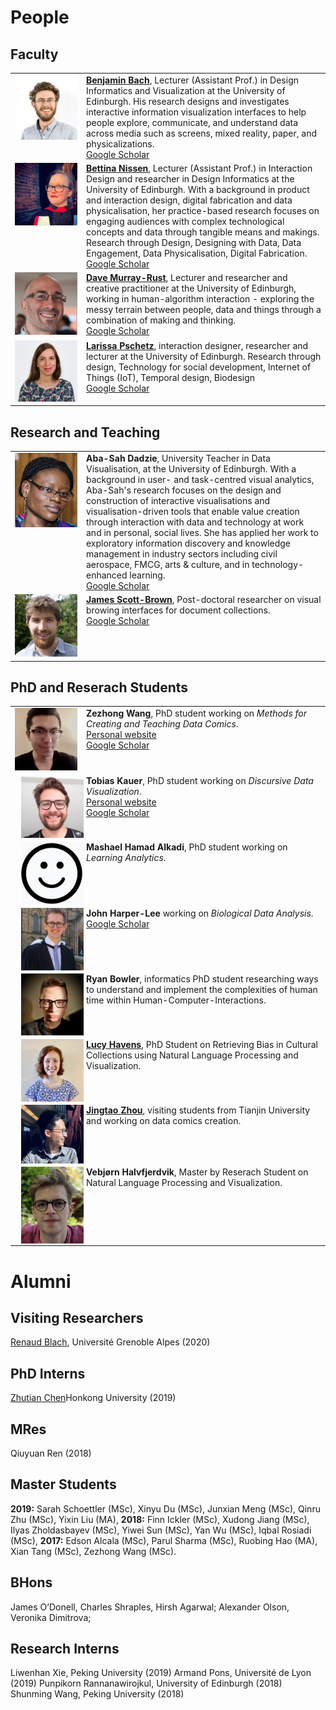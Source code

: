# People

## Faculty
<table>
  <tr>
    <td style="vertical-align:top;width:100px;"><img src="people/bach.png"/></td>
    <td style="vertical-align:top;">
      <b><a href="bach.html">Benjamin Bach</a></b>, Lecturer (Assistant Prof.) in Design Informatics and Visualization at the University of Edinburgh. His research designs and investigates interactive information visualization interfaces to help people explore, communicate, and understand data across media such as screens, mixed reality, paper, and physicalizations.
      <br/>
      <a href="https://scholar.google.com/citations?user=dXbz4FgAAAAJ&hl=en&oi=ao">Google Scholar</a>
    </td>
  </tr>
  <tr>
    <td style="vertical-align:top;width:100px;"><img src="people/bettina.jpg"/></td>
    <td style="vertical-align:top;">
      <b><a href="http://data-things.com">Bettina Nissen</a></b>, Lecturer (Assistant Prof.) in Interaction Design and researcher in Design Informatics at the University of Edinburgh. With a background in product and interaction design, digital fabrication and data physicalisation, her practice-based research focuses on engaging audiences with complex technological concepts and data through tangible means and makings. Research through Design, Designing with Data, Data Engagement, Data Physicalisation, Digital Fabrication.
      <br/>
      <a href="https://scholar.google.com/citations?user=yv5H92AAAAAJ&hl=en&oi=ao">Google Scholar</a>
    </td>
  </tr>
  
  <tr>
    <td style="vertical-align:top;width:100px;"><img src="people/dave.png"/></td>
    <td style="vertical-align:top;">
      <b><a href="http://dave.murray-rust.org/">Dave Murray-Rust</a></b>, Lecturer and researcher and creative practitioner at the University of Edinburgh, working in human-algorithm interaction - exploring the messy terrain between people, data and things through a combination of making and thinking.
      <br/>
      <a href="https://scholar.google.com/citations?user=tncrPCIAAAAJ&hl=en&oi=ao">Google Scholar</a>
    </td>
  </tr>
  <tr>
    <td style="vertical-align:top;width:100px;"><img src="people/larissa.jpg"/></td>
    <td style="vertical-align:top;">
      <b><a href="http://entretags.de/">Larissa Pschetz</a></b>, interaction designer, researcher and lecturer at the University of Edinburgh. Research through design, Technology for social development, Internet of Things (IoT), Temporal design, Biodesign
      <br/>
      <a href="https://scholar.google.com/citations?user=tncrPCIAAAAJ&hl=en&oi=ao">Google Scholar</a>
    </td>
  </tr>
</table>

## Research and Teaching

<table>
    <tr>
    <td style="vertical-align:top;width:100px;"><img src="people/aba-sah.png"/></td>
    <td style="vertical-align:top;">
      <b>Aba-Sah Dadzie</b>, University Teacher in Data Visualisation, at the University of Edinburgh. With a background in user- and task-centred visual analytics, Aba-Sah's research focuses on the design and construction of interactive visualisations and visualisation-driven tools that enable value creation through interaction with data and technology at work and in personal, social lives. She has applied her work to exploratory information discovery and knowledge management in industry sectors including civil aerospace, FMCG, arts & culture, and in technology-enhanced learning.
      <br/>
      <a href="https://scholar.google.com/citations?hl=en&user=1Sq86LcAAAAJ&view_op=list_works&sortby=pubdate#d=gs_hdr_drw">Google Scholar</a>
    </td>
   </tr>
  
  <tr>
    <td style="vertical-align:top;width:100px;"><img src="people/james-scottbrown.png"/></td>
    <td style="vertical-align:top;">
      <b><a href="http://jamesscottbrown.com/"> James Scott-Brown</a></b>, Post-doctoral researcher on visual browing interfaces for document collections.
      <br/>
      <a href="https://scholar.google.com/citations?user=2CciQUsAAAAJ&hl=en&oi=ao">Google Scholar</a>
    </td>
   </tr>
</table>

## PhD and Reserach Students

<table>
<tr>
   <td style="vertical-align:top;width:100px;"><img src="people/wang.jpg"></td>
    <td style="vertical-align:top;">
      <b>Zezhong Wang</b>, PhD student working on <i>Methods for Creating and Teaching Data Comics</i>.
      <br/>
      <a href="https://www.google.com/url?q=https%3A%2F%2Fwww.designinformatics.org%2Fperson%2Fzezhong-wang%2F&sa=D&sntz=1&usg=AFQjCNHzUyBbeidHdj8inLnByMelDz7tjg">Personal website</a>
      <br/>
      <a href="https://scholar.google.com/citations?user=EJ8drhwAAAAJ&hl=en&oi=ao">Google Scholar</a>
    </td>
  </tr>
  <tr>
   <td style="vertical-align:top;width:100px;"><img src="people/kauer.jpg" style="width:150px;float:left;margin-left:10px"/></td>
    <td style="vertical-align:top;">
      <b>Tobias Kauer</b>, PhD student working on <i>Discursive Data Visualization</i>.
      <br/>
      <a href="https://twitter.com/tobi_vierzwo">Personal website</a>      
      <br/>
      <a href="https://scholar.google.com/citations?user=qDN6jW4AAAAJ&hl=en&oi=ao">Google Scholar</a>
    </td>
  </tr>
  <tr>
   <td style="vertical-align:top;width:100px;"><img src="people/default.png" style="width:150px;float:left;margin-left:10px"/></td>
    <td style="vertical-align:top;">
      <b>Mashael Hamad Alkadi</b>, PhD student working on <i>Learning Analytics</i>.
    </td>
  </tr>
  <tr>
   <td style="vertical-align:top;width:100px;"><img src="people/harper-lee.jpg" style="width:150px;float:left;margin-left:10px"/></td>
    <td style="vertical-align:top;">
      <b>John Harper-Lee</b> working on <i>Biological Data Analysis</i>.
      <br/>
      <a href="https://scholar.google.com/citations?user=qDN6jW4AAAAJ&hl=en&oi=ao">Google Scholar</a>
    </td>
  </tr>
  <tr>
   <td style="vertical-align:top;width:100px;"><img src="people/bowler.jpg" style="width:150px;float:left;margin-left:10px"/></td>
    <td style="vertical-align:top;">
      <b>Ryan Bowler</b>, informatics PhD student researching ways to understand and implement the complexities of human time within Human-Computer-Interactions.
      <br/>
    </td>
  </tr>
  <tr>
   <td style="vertical-align:top;width:100px;"><img src="people/LucyHavens.jpg" style="width:150px;float:left;margin-left:10px"/></td>
    <td style="vertical-align:top;">
  <a href="https://ljhavens.myportfolio.com"><b>Lucy Havens</b></a>, PhD Student on Retrieving Bias in Cultural Collections using Natural Language Processing and Visualization. 
      <br/>
    </td>
  </tr> 
    <tr>
   <td style="vertical-align:top;width:100px;"><img src="people/jingtao.png" style="width:150px;float:left;margin-left:10px"/></td>
    <td style="vertical-align:top;">
  <a href="https://www.tzingtao.com/"><b>Jingtao Zhou</b></a>, visiting students from Tianjin University and working on data comics creation. 
      <br/>
    </td>
  </tr>
  <tr>
   <td style="vertical-align:top;width:100px;"><img src="people/vebjorn.png" style="width:150px;float:left;margin-left:10px"/></td>
    <td style="vertical-align:top;">
  <a><b>Vebjørn Halvfjerdvik</b></a>, Master by Reserach Student on Natural Language Processing and Visualization. 
      <br/>
    </td>
  </tr> 
</table>


# Alumni

## Visiting Researchers

[Renaud Blach](httpshttp://iihm.imag.fr/en/member/blanch), Université Grenoble Alpes (2020)

## PhD Interns

[Zhutian Chen](https://chenzhutian.org/)Honkong University (2019)

## MRes 
Qiuyuan Ren (2018)

## Master Students
__2019:__ Sarah Schoettler (MSc),
Xinyu Du (MSc),
Junxian Meng (MSc),
Qinru Zhu (MSc),
Yixin Liu (MA),
__2018:__ Finn Ickler (MSc), 
Xudong Jiang (MSc), 
Ilyas Zholdasbayev (MSc), 
Yiwei Sun (MSc), 
Yan Wu (MSc),
Iqbal Rosiadi (MSc),
__2017:__
Edson Alcala (MSc), 
Parul Sharma (MSc), 
Ruobing Hao (MA), 
Xian Tang (MSc), 
Zezhong Wang (MSc).

## BHons
James O’Donell, 
Charles Shraples, 
Hirsh Agarwal; 
Alexander Olson, 
Veronika Dimitrova;

## Research Interns
Liwenhan Xie, Peking University (2019)
Armand Pons, Université de Lyon (2019)
Punpikorn Rannanawirojkul, University of Edinburgh (2018)
Shunming Wang, Peking University (2018)
